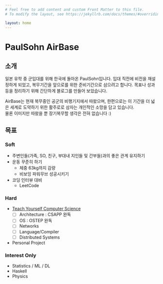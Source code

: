 ```yaml
---
# Feel free to add content and custom Front Matter to this file.
# To modify the layout, see https://jekyllrb.com/docs/themes/#overriding-theme-defaults

layout: home
---
```

# PaulSohn AirBase

## 소개

일본 유학 중 군입대를 위해 한국에 돌아온 PaulSohn입니다.
입대 직전에 비전을 재설정하게 되었고, 복무기간을 앞으로를 위한 준비기간으로 삼으려고 합니다.
목표나 성과 등을 정리하기 위해 간단하게 블로그를 만들어 보았습니다.

AirBase는 현재 복무중인 공군의 비행기지에서 따왔으며, 한편으로는 이 기간을 더 넓은 세계로 도약하기 위한 활주로로 삼자는 개인적인 소망을 담고 있습니다.  
물론 이미지만 따왔을 뿐 장기복무할 생각은 전혀 없습니다 :)

## 목표

### Soft
* 주변인들(가족, SO, 친구, 부대내 지인들 및 간부들)과의 좋은 관계 유지하기
* 운동 꾸준히 하기
  * 체중 63kg까지 감량
  * 비보잉 파워무브 성공시키기
* 코딩 인터뷰 대비
  * LeetCode

### Hard
* [Teach Yourself Computer Science](https://teachyourselfcs.com/)
  * [ ] Architecture : CSAPP 완독
  * [ ] OS : OSTEP 완독
  * [ ] Networks
  * [ ] Language/Compiler
  * [ ] Distributed Systems
* Personal Project

### Interest Only
* Statistics / ML / DL
* Haskell
* Physics

